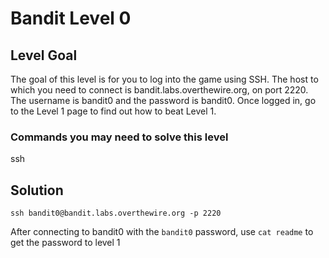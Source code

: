 # Bandit Level 0
## Level Goal

The goal of this level is for you to log into the game using SSH. The host to which you need to connect is bandit.labs.overthewire.org, on port 2220. The username is bandit0 and the password is bandit0. Once logged in, go to the Level 1 page to find out how to beat Level 1.

### Commands you may need to solve this level

ssh

## Solution

```ssh bandit0@bandit.labs.overthewire.org -p 2220```

After connecting to bandit0 with the `bandit0` password, use `cat readme` to get the password to level 1
